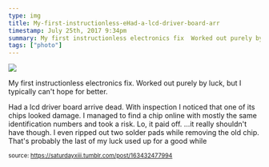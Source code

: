 ```yaml
---
type: img
title: My-first-instructionless-eHad-a-lcd-driver-board-arr
timestamp: July 25th, 2017 9:34pm
summary: My first instructionless electronics fix  Worked out purely by luck but I typically cant hope for betterHad a lcd driver board arrive dead  With inspection I noticed that one of its chips looked damage  I managed to find a chip online with mostly the sa
tags: ["photo"]
---
```

<img src="../media/163432477994.jpg"/>
                                                                                          
My first instructionless electronics fix.  Worked out purely by luck, but I typically can't hope for better.



Had a lcd driver board arrive dead.  With inspection I noticed that one of its chips looked damage.  I managed to find a chip online with mostly the same identification numbers and took a risk.  Lo, it paid off.  &hellip;it really shouldn't have though. I even ripped out two solder pads while removing the old chip.  That's probably the last of my luck used up for a good while
 
                                    
                
                
                
                
                                
<small>source: https://saturdayxiii.tumblr.com/post/163432477994</small>